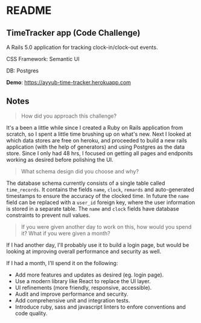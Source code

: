 # README

## TimeTracker app (Code Challenge)
A Rails 5.0 application for tracking clock-in/clock-out events.

CSS Framework: Semantic UI

DB: Postgres

**Demo**: https://ayyub-time-tracker.herokuapp.com

## Notes
> How did you approach this challenge?

It's a been a little while since I created a Ruby on Rails application from scratch, so I spent a little time brushing up on what's new. Next I looked at which data stores are free on heroku, and proceeded to build a new rails application (with the help of generators) and using Postgres as the data store. Since I only had 48 hrs, I focused on getting all pages and endponits working as desired before polishing the UI.

> What schema design did you choose and why?

The database schema currently consists of a single table called `time_records`. It contains the fields `name`, `clock`, `remards` and auto-generated timestamps to ensure the accuracy of the clocked time. In future the `name` field can be replaced with a `user_id` foreign key, where the user information is stored in a separate table. The `name` and `clock` fields have database constraints to prevent null values.

> If you were given another day to work on this, how would you spend it? What if you were given a month?

If I had another day, I'll probably use it to build a login page, but would be looking at improving overall performance and security as well.

If I had a month, I'll spend it on the following:
* Add more features and updates as desired (eg. login page).
* Use a modern library like React to replace the UI layer.
* UI refinements (more friendly, responsive, accessible).
* Audit and improve performance and security.
* Add comprehensive unit and integration tests.
* Introduce ruby, sass and javascript linters to enfore conventions and code quality.
